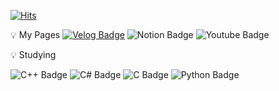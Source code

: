 [![Hits](https://hits.seeyoufarm.com/api/count/incr/badge.svg?url=https%3A%2F%2Fgithub.com%2FCHERISH61111%2Fhit-counter&count_bg=%23B3C5FF&title_bg=%23788DED&icon=github.svg&icon_color=%23E7E7E7&title=GitHub&edge_flat=false)](https://hits.seeyoufarm.com)

💡 My Pages
[![Velog Badge](https://img.shields.io/badge/Velog-20C997?style=flat-square&logo=Velog&logoColor=white&link=https://velog.io/@cherry611)](https://velog.io/@cherry611)
![Notion Badge](https://img.shields.io/badge/Notion-000000?style=flat-square&logo=notion&logoColor=white)
![Youtube Badge](https://img.shields.io/badge/YouTube-FF0000?style=flat-square&logo=youtube&logoColor=white)

💡 Studying 

![C++ Badge](https://img.shields.io/badge/C++-00599C?style=flat-square&logo=cplusplus&logoColor=white)
![C# Badge](https://img.shields.io/badge/CSharp-512BD4?style=flat-square&logo=csharp&logoColor=white)
![C Badge](https://img.shields.io/badge/C-A8B9CC?style=flat-square&logo=c&logoColor=white)
![Python Badge](https://img.shields.io/badge/Python-3776AB?style=flat-square&logo=python&logoColor=white)

<!--
**CHERRY-611/CHERRY-611** is a ✨ _special_ ✨ repository because its `README.md` (this file) appears on your GitHub profile.

Here are some ideas to get you started:

- 🔭 I’m currently working on ...
- 🌱 I’m currently learning ...
- 👯 I’m looking to collaborate on ...
- 🤔 I’m looking for help with ...
- 💬 Ask me about ...
- 📫 How to reach me: ...
- 😄 Pronouns: ...
- ⚡ Fun fact: ...
-->
